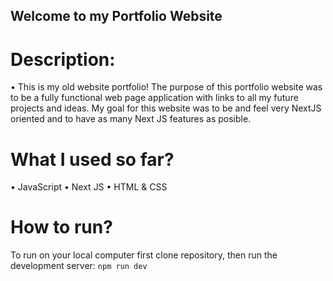## Welcome to my Portfolio Website

# Description: 
• This is my old website portfolio! The purpose of this portfolio website was to be a fully functional web page application with links to all my future projects and ideas. My goal for this website was to be and feel very NextJS oriented and to have as many Next JS features as posible. 

# What I used so far?
 • JavaScript
 • Next JS 
 • HTML & CSS 
 

# How to run?
To run on your local computer first clone repository, then run the development server:
`npm run dev`

